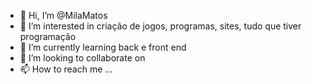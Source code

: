 - 👋 Hi, I’m @MilaMatos
- 👀 I’m interested in  criação de jogos, programas, sites, tudo que tiver programação
- 🌱 I’m currently learning  back e front end
- 💞️ I’m looking to collaborate on  
- 📫 How to reach me ... 

<!---
MilaMatos/MilaMatos is a ✨ special ✨ repository because its `README.md` (this file) appears on your GitHub profile.
You can click the Preview link to take a look at your changes.
--->
